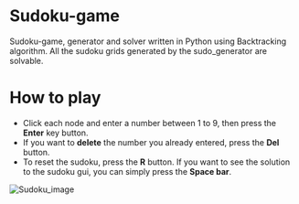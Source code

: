 # Sudoku-game
Sudoku-game, generator and solver written in Python using Backtracking algorithm. All the sudoku grids generated by the sudo_generator are solvable.

# How to play
* Click each node and enter a number between 1 to 9, then press the __Enter__ key button. 
* If you want to __delete__ the number you already entered, press the __Del__ button.
* To reset the sudoku, press the __R__ button.
If you want to see the solution to the sudoku gui, you can simply press the __Space bar__.

![Sudoku_image](dist/img/Sudoku.png)
